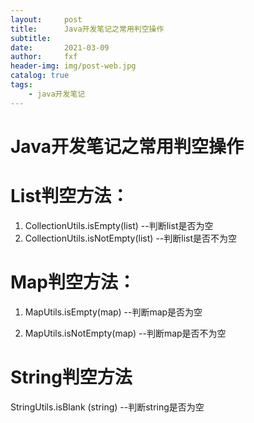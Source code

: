 ```yaml
---
layout:     post
title:      Java开发笔记之常用判空操作
subtitle:   
date:       2021-03-09
author:     fxf
header-img: img/post-web.jpg
catalog: true
tags:
    - java开发笔记
---
```



# Java开发笔记之常用判空操作

#  List判空方法：

1. CollectionUtils.isEmpty(list) --判断list是否为空
2. CollectionUtils.isNotEmpty(list)  --判断list是否不为空

# Map判空方法：

1. MapUtils.isEmpty(map) --判断map是否为空

2. MapUtils.isNotEmpty(map)  --判断map是否不为空

# String判空方法

StringUtils.isBlank (string) --判断string是否为空

